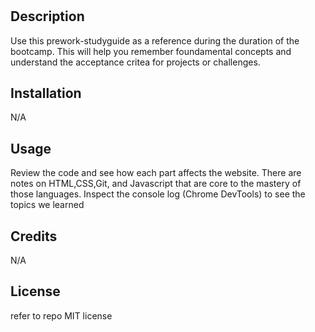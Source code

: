 # <Your-Project-Title>
## Description

Use this prework-studyguide as a reference during the duration of the bootcamp.
This will help you remember foundamental concepts and understand the acceptance critea for projects or challenges. 
## Installation

N/A
## Usage

Review the code and see how each part affects the website.
There are notes on HTML,CSS,Git, and Javascript that are core to the mastery of those languages. Inspect the console log (Chrome DevTools) to see the topics we learned

## Credits

N/A
## License
refer to repo
MIT license